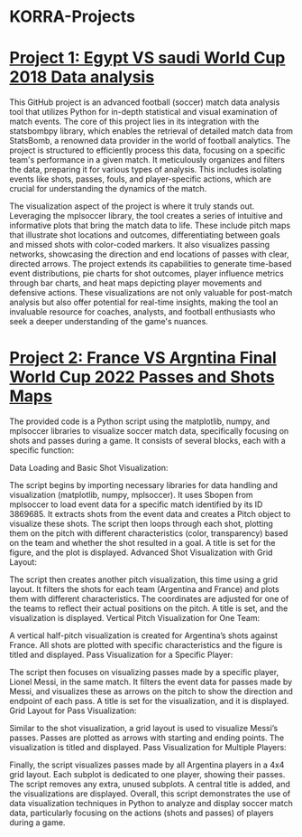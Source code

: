 # KORRA-Projects
# [Project 1: Egypt VS saudi World Cup 2018 Data analysis](https://github.com/Jrkasem/AK_healtcare_data_portfolio/blob/main/Soccer%20Game%20data%20analysis%20.ipynb)
This GitHub project is an advanced football (soccer) match data analysis tool that utilizes Python for in-depth statistical and visual examination of match events. The core of this project lies in its integration with the statsbombpy library, which enables the retrieval of detailed match data from StatsBomb, a renowned data provider in the world of football analytics. The project is structured to efficiently process this data, focusing on a specific team's performance in a given match. It meticulously organizes and filters the data, preparing it for various types of analysis. This includes isolating events like shots, passes, fouls, and player-specific actions, which are crucial for understanding the dynamics of the match.

The visualization aspect of the project is where it truly stands out. Leveraging the mplsoccer library, the tool creates a series of intuitive and informative plots that bring the match data to life. These include pitch maps that illustrate shot locations and outcomes, differentiating between goals and missed shots with color-coded markers. It also visualizes passing networks, showcasing the direction and end locations of passes with clear, directed arrows. The project extends its capabilities to generate time-based event distributions, pie charts for shot outcomes, player influence metrics through bar charts, and heat maps depicting player movements and defensive actions. These visualizations are not only valuable for post-match analysis but also offer potential for real-time insights, making the tool an invaluable resource for coaches, analysts, and football enthusiasts who seek a deeper understanding of the game's nuances.


# [Project 2: France VS Argntina Final World Cup 2022 Passes and Shots Maps](https://github.com/Jrkasem/AK_healtcare_data_portfolio/blob/main/pass%20and%20shots%20maps%20ARG%20VS%20FRA%202022%20Wrld%20cup%20adjusted.ipynb)

The provided code is a Python script using the matplotlib, numpy, and mplsoccer libraries to visualize soccer match data, specifically focusing on shots and passes during a game. It consists of several blocks, each with a specific function:

Data Loading and Basic Shot Visualization:

The script begins by importing necessary libraries for data handling and visualization (matplotlib, numpy, mplsoccer).
It uses Sbopen from mplsoccer to load event data for a specific match identified by its ID 3869685.
It extracts shots from the event data and creates a Pitch object to visualize these shots.
The script then loops through each shot, plotting them on the pitch with different characteristics (color, transparency) based on the team and whether the shot resulted in a goal.
A title is set for the figure, and the plot is displayed.
Advanced Shot Visualization with Grid Layout:

The script then creates another pitch visualization, this time using a grid layout.
It filters the shots for each team (Argentina and France) and plots them with different characteristics.
The coordinates are adjusted for one of the teams to reflect their actual positions on the pitch.
A title is set, and the visualization is displayed.
Vertical Pitch Visualization for One Team:

A vertical half-pitch visualization is created for Argentina’s shots against France.
All shots are plotted with specific characteristics and the figure is titled and displayed.
Pass Visualization for a Specific Player:

The script then focuses on visualizing passes made by a specific player, Lionel Messi, in the same match.
It filters the event data for passes made by Messi, and visualizes these as arrows on the pitch to show the direction and endpoint of each pass.
A title is set for the visualization, and it is displayed.
Grid Layout for Pass Visualization:

Similar to the shot visualization, a grid layout is used to visualize Messi’s passes.
Passes are plotted as arrows with starting and ending points.
The visualization is titled and displayed.
Pass Visualization for Multiple Players:

Finally, the script visualizes passes made by all Argentina players in a 4x4 grid layout.
Each subplot is dedicated to one player, showing their passes.
The script removes any extra, unused subplots.
A central title is added, and the visualizations are displayed.
Overall, this script demonstrates the use of data visualization techniques in Python to analyze and display soccer match data, particularly focusing on the actions (shots and passes) of players during a game.









